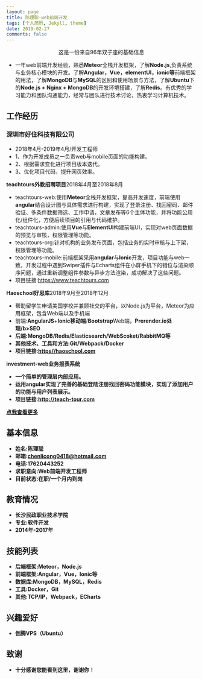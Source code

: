 ```yaml
---
layout: page
title: 陈理聪-web前端开发
tags: [个人简历, Jekyll, theme]
date: 2019-02-27
comments: false
---
```

    
<center>这是一份来自96年双子座的基础信息</center>

* 一年web前端开发经验，熟悉<b>Meteor</b>全栈开发框架，了解<b>Node.js</b>,负责系统与业务核心模块的开发。了解<b>Angular，Vue，elementUI，ionic等</b>前端框架的用法，了解<b>MongoDB</b>与<b>MySQL</b>的区别和使用场景与方法，了解<b>Ubuntu</b>下的<b>Node.js + Nginx + MongoDB</b>的开发环境搭建，了解<b>Redis</b>。有优秀的学习能力和团队沟通能力，经常与团队进行技术讨论，热衷学习计算机技术。

## 工作经历
### 深圳市好住科技有限公司
* 2018年4月-2019年4月/开发工程师
* 1、作为开发成员之一负责web与mobile页面的功能构建。
* 2、根据需求变化进行项目版本迭代。
* 3、优化项目代码，提升网页效率。

<left><b>teachtours外教招聘项目</b>2018年4月至2018年8月</left>

* teachtours-web:使用<b>Meteor</b>全栈开发框架，提高开发速度，前端使用<b>angular</b>结合设计图与具体需求进行构建，实现了登录注册、找回密码、邮件验证、多条件数据筛选、工作申请，文章发布等6个主体功能，并将功能公用化/组件化，方便后续项目的引用与代码维护。
* teachtours-admin:使用<b>Vue</b>与<b>ElementUI</b>构建前端UI，实现对web页面数据的预览与审核，权限管理等功能。
* teachtours-org:针对机构的业务发布页面，包括业务的实时审核与上下架，权限管理等功能。
* teachtours-mobile:前端框架采用<b>angular</b>与<b>Ionic</b>开发，项目功能与web一致，开发过程中遇到Swiper插件与Echarts组件在小屏手机下的错位与渲染顺序问题，通过重新调整组件参数与异步方法渲染，成功解决了这些问题。
* 项目链接:<a target="_blank" href="https://www.teachtours.com">https://www.teachtours.com</a>

<left><b>Haoschool好思库</b>2018年9月至2018年12月</left>

* 帮助留学生申请美国学校并兼顾社交的平台，以Node.js为平台，Meteor为应用框架，包含Web端以及手机端
* 前端:<b>AngularJS</b>+<b>Ionic移动端</b>/<b>Bootstrap</b>Web端，<b>Prerender.io处理/b><b>SEO</b>
* 后端:<b>MongoDB</b>/<b>Redis</b>/<b>Elasticsearch</b>/<b>WebScoket</b>/<b>RabbitMQ</b>等
* 其他技术、工具和方法:<b>Git</b>/<b>Webpack</b>/<b>Docker</b>
* 项目链接:<a target="_blank" href="https//haoschool.com">https//haoschool.com</a>

<left><b>investment-web业务报表系统</b></left>

* 一个简单的管理层内部应用。
* 运用<b>angular</b>实现了完善的基础登陆注册找回密码功能模块，实现了添加用户的功能与用户列表展示。
* 项目链接:<a target="_blank" href="http://teach-tour.com">http://teach-tour.com</a>

<left>
    <a class="btn zoombtn" href="{{ site.url }}/projects">
        <b>点我查看更多</b>
    </a> 
</left>

## 基本信息
* 姓名:陈理聪
* 邮箱:chenlicong0418@hotmail.com
* 电话:17620443252
* 求职意向:Web前端开发工程师
* 目前状态:在职/一个月内到岗

## 教育情况
* 长沙民政职业技术学院
* 专业:软件开发
* 2014年-2017年

## 技能列表
* 后端框架:Meteor，Node.js
* 前端框架:Angular，Vue，Ionic等
* 数据库:MongoDB，MySQL，Redis
* 工具:Docker，Git
* 其他:TCP/IP，Webpack，ECharts

## 兴趣爱好
* 倒腾VPS（Ubuntu）

## 致谢
* 十分感谢您能看到这里，谢谢你！


